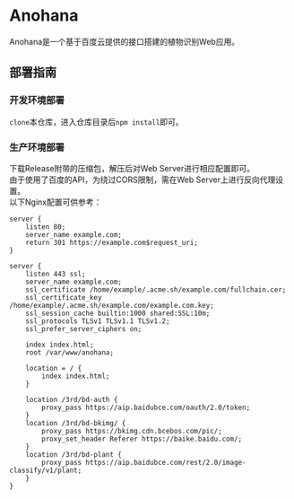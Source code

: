 # Anohana  

Anohana是一个基于百度云提供的接口搭建的植物识别Web应用。

## 部署指南

### 开发环境部署  

`clone`本仓库，进入仓库目录后`npm install`即可。

### 生产环境部署

下载Release附带的压缩包，解压后对Web Server进行相应配置即可。  
由于使用了百度的API，为绕过CORS限制，需在Web Server上进行反向代理设置。  
以下Nginx配置可供参考：

``` nginx
server {
    listen 80;
    server_name example.com;
    return 301 https://example.com$request_uri;
}

server {
    listen 443 ssl;
    server_name example.com;
    ssl_certificate /home/example/.acme.sh/example.com/fullchain.cer;
    ssl_certificate_key /home/example/.acme.sh/example.com/example.com.key;
    ssl_session_cache builtin:1000 shared:SSL:10m;
    ssl_protocols TLSv1 TLSv1.1 TLSv1.2;
    ssl_prefer_server_ciphers on;

    index index.html;
    root /var/www/anohana;

    location = / {
        index index.html;
    }

    location /3rd/bd-auth {
        proxy_pass https://aip.baidubce.com/oauth/2.0/token;
    }
    location /3rd/bd-bkimg/ {
        proxy_pass https://bkimg.cdn.bcebos.com/pic/;
        proxy_set_header Referer https://baike.baidu.com/;
    }
    location /3rd/bd-plant {
        proxy_pass https://aip.baidubce.com/rest/2.0/image-classify/v1/plant;
    }
}
```
